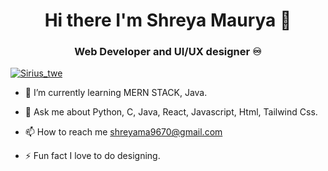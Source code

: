 ### <h1 align='center'>Hi there I'm Shreya Maurya 👋</h1>
<h3 align="center"> Web Developer and UI/UX designer ♾️</h3>

<p align="left"> <a href="https://www.twitter.com/in/Sirius_twe" target="blank"><img src="https://img.shields.io/twitter/follow/Sirius_twe?logo=twitter&style=for-the-badge" alt="Sirius_twe" /></a> </p>

<!-- - 🔭 I’m currently working on [Tryeno Software]-->
<!--(https://github.com/CanisCoder/All-In-One-Application-) -->


- 🌱 I’m currently learning MERN STACK, Java.
<!--- 👯 I’m looking to collaborate on ...
- 🤔 I’m looking for help with ...-->
- 💬 Ask me about  Python, C, Java, React, Javascript, Html, Tailwind Css.

- 📫 How to reach me shreyama9670@gmail.com
<!--- 😄 Pronouns: ... -->
- ⚡ Fun fact I love to do designing.
